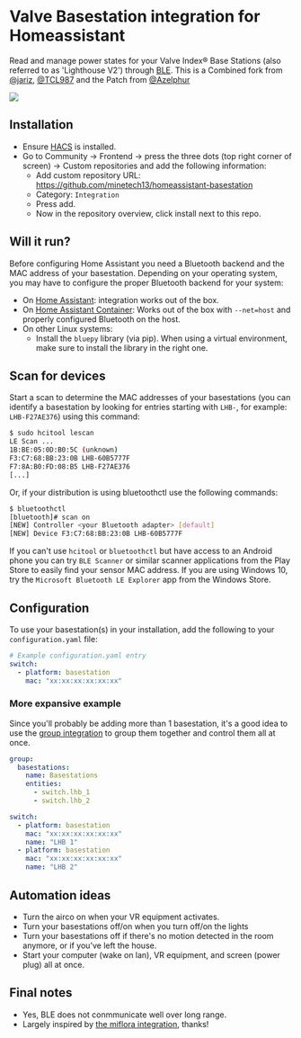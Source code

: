# Valve Basestation integration for Homeassistant

Read and manage power states for your Valve Index® Base Stations (also referred to as 'Lighthouse V2') through [BLE](https://en.wikipedia.org/wiki/Bluetooth_Low_Energy).
This is a Combined fork from [@jariz](https://github.com/jariz/homeassistant-basestation), [@TCL987](https://github.com/TCL987/homeassistant-basestation) and the Patch from [@Azelphur](https://github.com/Azelphur/homeassistant-basestation)

![](https://jari.lol/TYc7q1qt9E.png)  

## Installation

- Ensure [HACS](https://hacs.xyz) is installed.
- Go to Community -> Frontend -> press the three dots (top right corner of screen) -> Custom repositories and add the following information: 
  - Add custom repository URL: https://github.com/minetech13/homeassistant-basestation 
  - Category: `Integration` 
  - Press add.
  - Now in the repository overview, click install next to this repo.

## Will it run?

Before configuring Home Assistant you need a Bluetooth backend and the MAC address of your basestation. Depending on your operating system, you may have to configure the proper Bluetooth backend for your system:

- On [Home Assistant](https://home-assistant.io/hassio/installation/): integration works out of the box.
- On [Home Assistant Container](https://home-assistant.io/docs/installation/docker/): Works out of the box with `--net=host` and properly configured Bluetooth on the host.
- On other Linux systems:
  - Install the `bluepy` library (via pip). When using a virtual environment, make sure to install the library in the right one.

## Scan for devices

Start a scan to determine the MAC addresses of your basestations (you can identify a basestation by looking for entries starting with `LHB-`, for example: `LHB-F27AE376`) using this command:

```bash
$ sudo hcitool lescan
LE Scan ...
1B:BE:05:0D:B0:5C (unknown)
F3:C7:68:BB:23:0B LHB-60B5777F
F7:8A:B0:FD:08:B5 LHB-F27AE376
[...]
```

Or, if your distribution is using bluetoothctl use the following commands:

```bash
$ bluetoothctl
[bluetooth]# scan on
[NEW] Controller <your Bluetooth adapter> [default]
[NEW] Device F3:C7:68:BB:23:0B LHB-60B5777F
```

If you can't use `hcitool` or `bluetoothctl` but have access to an Android phone you can try `BLE Scanner` or similar scanner applications from the Play Store to easily find your sensor MAC address. If you are using Windows 10, try the `Microsoft Bluetooth LE Explorer` app from the Windows Store.

## Configuration

To use your basestation(s) in your installation, add the following to your `configuration.yaml` file:

```yaml
# Example configuration.yaml entry
switch:
  - platform: basestation
    mac: "xx:xx:xx:xx:xx:xx"
```

### More expansive example

Since you'll probably be adding more than 1 basestation, it's a good idea to use the [group integration](https://www.home-assistant.io/integrations/group) to group them together and control them all at once.

```yaml
group:
  basestations:
    name: Basestations
    entities:
      - switch.lhb_1
      - switch.lhb_2

switch:
  - platform: basestation
    mac: "xx:xx:xx:xx:xx:xx"
    name: "LHB 1"
  - platform: basestation
    mac: "xx:xx:xx:xx:xx:xx"
    name: "LHB 2"
```

## Automation ideas

- Turn the airco on when your VR equipment activates.
- Turn your basestations off/on when you turn off/on the lights
- Turn your basestations off if there's no motion detected in the room anymore, or if you've left the house.
- Start your computer (wake on lan), VR equipment, and screen (power plug) all at once.

## Final notes

- Yes, BLE does not conmmunicate well over long range.
- Largely inspired by [the miflora integration](https://github.com/home-assistant/core/tree/dev/homeassistant/components/miflora), thanks!
